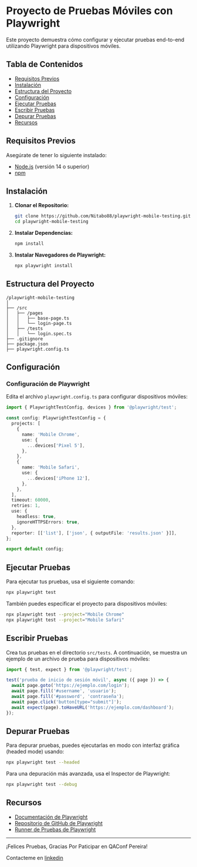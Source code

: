 # Proyecto de Pruebas Móviles con Playwright

Este proyecto demuestra cómo configurar y ejecutar pruebas end-to-end utilizando Playwright para dispositivos móviles.

## Tabla de Contenidos
- [Requisitos Previos](#requisitos-previos)
- [Instalación](#instalación)
- [Estructura del Proyecto](#estructura-del-proyecto)
- [Configuración](#configuración)
- [Ejecutar Pruebas](#ejecutar-pruebas)
- [Escribir Pruebas](#escribir-pruebas)
- [Depurar Pruebas](#depurar-pruebas)
- [Recursos](#recursos)

## Requisitos Previos

Asegúrate de tener lo siguiente instalado:
- [Node.js](https://nodejs.org/) (versión 14 o superior)
- [npm](https://www.npmjs.com/)

## Instalación

1. **Clonar el Repositorio:**
   ```sh
   git clone https://github.com/Nitabo88/playwright-mobile-testing.git
   cd playwright-mobile-testing
   ```

2. **Instalar Dependencias:**
   ```sh
   npm install
   ```

3. **Instalar Navegadores de Playwright:**
   ```sh
   npx playwright install
   ```

## Estructura del Proyecto
```
/playwright-mobile-testing
│
├── /src
│   ├── /pages
│   │   ├── base-page.ts
│   │   └── login-page.ts
│   ├── /tests
│   │   └── login.spec.ts
├── .gitignore
├── package.json
├── playwright.config.ts
```

## Configuración

### Configuración de Playwright

Edita el archivo `playwright.config.ts` para configurar dispositivos móviles:

```ts
import { PlaywrightTestConfig, devices } from '@playwright/test';

const config: PlaywrightTestConfig = {
  projects: [
    {
      name: 'Mobile Chrome',
      use: {
        ...devices['Pixel 5'],
      },
    },
    {
      name: 'Mobile Safari',
      use: {
        ...devices['iPhone 12'],
      },
    },
  ],
  timeout: 60000,
  retries: 1,
  use: {
    headless: true,
    ignoreHTTPSErrors: true,
  },
  reporter: [['list'], ['json', { outputFile: 'results.json' }]],
};

export default config;
```

## Ejecutar Pruebas

Para ejecutar tus pruebas, usa el siguiente comando:

```sh
npx playwright test
```

También puedes especificar el proyecto para dispositivos móviles:

```sh
npx playwright test --project="Mobile Chrome"
npx playwright test --project="Mobile Safari"
```

## Escribir Pruebas

Crea tus pruebas en el directorio `src/tests`. A continuación, se muestra un ejemplo de un archivo de prueba para dispositivos móviles:

```ts
import { test, expect } from '@playwright/test';

test('prueba de inicio de sesión móvil', async ({ page }) => {
  await page.goto('https://ejemplo.com/login');
  await page.fill('#username', 'usuario');
  await page.fill('#password', 'contraseña');
  await page.click('button[type="submit"]');
  await expect(page).toHaveURL('https://ejemplo.com/dashboard');
});
```

## Depurar Pruebas

Para depurar pruebas, puedes ejecutarlas en modo con interfaz gráfica (headed mode) usando:

```sh
npx playwright test --headed
```

Para una depuración más avanzada, usa el Inspector de Playwright:

```sh
npx playwright test --debug
```

## Recursos

- [Documentación de Playwright](https://playwright.dev/docs/intro)
- [Repositorio de GitHub de Playwright](https://github.com/microsoft/playwright)
- [Runner de Pruebas de Playwright](https://playwright.dev/docs/running-tests)

---

¡Felices Pruebas, Gracias Por Paticipar en QAConf Pereira!

Contacteme en [linkedin](https://www.linkedin.com/in/licet-estrada-329708117/)
